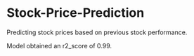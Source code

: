 # Stock-Price-Prediction

Predicting stock prices based on previous stock performance.

Model obtained an r2_score of 0.99.
